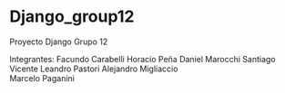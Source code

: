 # Django_group12
Proyecto Django Grupo 12

Integrantes:
Facundo Carabelli
Horacio Peña
Daniel Marocchi
Santiago Vicente
Leandro Pastori
Alejandro Migliaccio  
Marcelo Paganini
